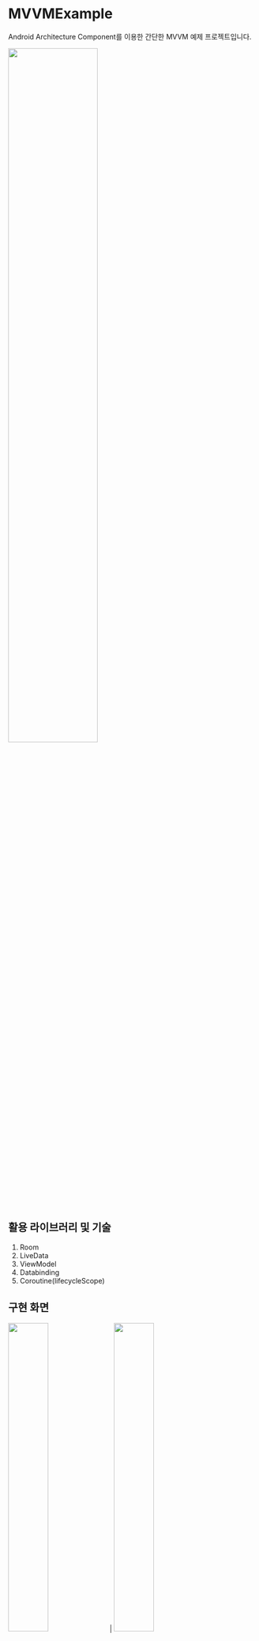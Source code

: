 # MVVMExample
Android Architecture Component를 이용한 간단한 MVVM 예제 프로젝트입니다. 

<img src="https://user-images.githubusercontent.com/30337408/89999297-908e3f00-dcc9-11ea-9465-be85a4fef237.png" width=60% height=auto>

## 활용 라이브러리 및 기술

1. Room
2. LiveData
3. ViewModel
4. Databinding
5. Coroutine(lifecycleScope)

## 구현 화면

<img src=https://user-images.githubusercontent.com/30337408/90893844-ac48c200-e3fa-11ea-8f15-2827d23dca19.png width=40% height=auto> | <img src=https://user-images.githubusercontent.com/30337408/90893848-ad79ef00-e3fa-11ea-9be5-59d0b21d9874.png width=40% height=auto>


자세한 프로젝트 내용은 아래 블로그를 참조해주세요
https://bb-library.tistory.com/95?category=843046
